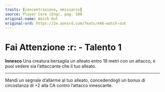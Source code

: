 ```yaml
---
traits: [concentrazione, emissario]
source: Player Core (Eng), pag. 108
original-name: Watch Out
original-srd: https://2e.aonsrd.com/feats/446-watch-out
---
```


# Fai Attenzione :r: - Talento 1

**Innesco** Una creatura bersaglia un alleato entro 18 metri con un attacco, e
puoi vedere sia l’attaccante che il tuo alleato.

---

Mandi un segnale d’allarme al tuo alleato, concedendogli un bonus di circostanza
di +2 alla CA contro l’attacco innescante.
